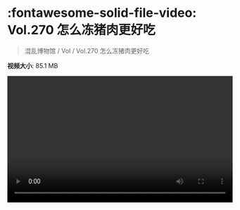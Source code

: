 # :fontawesome-solid-file-video: Vol.270 怎么冻猪肉更好吃

> 混乱博物馆 / Vol / Vol.270 怎么冻猪肉更好吃

**视频大小**: 85.1 MB

<video id="V-cf69d8eec7004bf268dbe7c1c63a48f4" width="512" height="288" preload="none" playsinline webkit-playsinline></video>